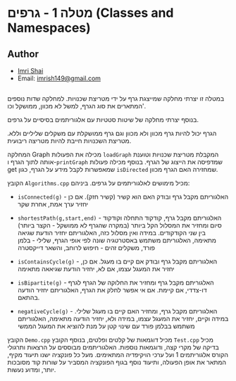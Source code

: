 # מטלה 1 - גרפים (Classes and Namespaces) 
## Author
- [Imri Shai](https://github.com/ImriShai)
- Email: imrish149@gmail.com
##


במטלה זו יצרתי מחלקה שמייצגת גרף על ידי מטריצת שכנויות. למחלקה שדות נוספים המתארים את סוג הגרף, למשל לא מכוון, ממושקל וכו'. 

בנוסף יצרתי מחלקה של שיטות סטטיות עם אלגוריתמים בסיסיים על גרפים.

הגרף יכול להיות גרף מכוון ולא מכוון וגם גרף ממושקלת עם משקלים שליליים וללא. מטריצת השכנויות חייבת להיות מטריצה ריבועית.


המחלקה Graph מכילה את הפעולות `loadGraph` המקבלת מטריצת שכנויות וטוענת אותה לתוך הגרף ו-`printGraph` שמדפיסה את הייצוג של הגרף. בנוסף מכילה פעולות get שמאפשרות לקבל מידע על הגרף, כגון `isDirected` שמחזירה האם הגרף מכוון.

הקובץ `Algorithms.cpp` מכיל מימושים לאלגוריתמים על גרפים. ביניהם:

- `isConnected(g)` - האלגוריתם מקבל גרף ובודק האם הוא קשיר (קשיר חזק). אם כן יחזיר ערך אמת, אחרת שקר
- `shortestPath(g,start,end)` -                                                                 האלגוריתם מקבל גרף, קודקוד התחלה וקודקוד סיום ומחזיר את המסלול הקל ביותר (במקרה שהגרף לא ממושקל - הקצר ביותר) בין שני הקודקודים. במידה ואין מסלול כזה, האלגוריתם יחזיר הודעת שגיאה מתאימה, האלגוריתם משתמש באסטרטגיה שונה לפי אופי הגרף, שלילי - בלמן פורד, משקלים זהים - חיפוש לרוחב, והשאר דייקסטרה
  
 
- `isContainsCycle(g)` - האלגוריתם מקבל גרף ובודק אם קיים בו מעגל. אם כן, יחזיר את המעגל עצמו, אם לא, יחזיר הודעת שגיאאה מתאימה
- `isBipartite(g)` - האלגוריתם מקבל גרף ומחזיר את החלוקה של הגרף לגרף דו-צדדי, אם קיימת. אם אי אפשר לחלק את הגרף, האלגוריתם יחזיר הודעה בהתאם.
- `negativeCycle(g)` - האלגוריתם מקבל גרף, ומחזיר האם קיים בו מעגל שלילי. במידה וקיים, יחזיר את המעגל עצמו, במידה ולא, יחזיר הודעה מתאימה, האלגוריתם משתמש בבלמן פורד עם שינוי קטן על מנת להוציא את המעגל הממשי

הקובץ `Demo.cpp` מכיל דוגמאות של קלטים ופלטים, בנוסף הקובץ `Test.cpp` מכיל בדיקה של מקרי קצה, ודוגמאות נוספות.
האלגוריתמים מבוססים על הרצאות ותרגולי הקורס אלגוריתמים 1 ועל ערכי הויקיפדיה המתאימים.
מעל כל פונקציה ישנו תיעוד מקיף, המתאר את אופן הפעולה, ותיעוד נוסף בגוף הפונקציה המסביר על שורות קוד מסובכות יותר, ומדוע נעשות.

